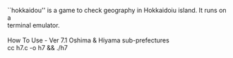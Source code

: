 ``hokkaidou'' is a game to check geography in Hokkaidoiu island. It runs on a
<BR>
terminal emulator.<BR>
<BR>
How To Use - Ver 7.1 Oshima & Hiyama sub-prefectures<BR>
cc h7.c -o h7 && ./h7





